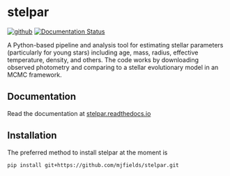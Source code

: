 # stelpar

[![github](https://img.shields.io/badge/GitHub-mjfields%2Fstelpar-blue)](https://github.com/mjfields/stelpar)
[![Documentation Status](https://readthedocs.org/projects/stelpar/badge/?version=latest)](https://stelpar.readthedocs.io/en/latest/?badge=latest)

A Python-based pipeline and analysis tool for estimating stellar parameters (particularly for young stars) including age, mass, radius, effective temperature, density, and others. The code works by downloading observed photometry and comparing to a stellar evolutionary model in an MCMC framework. 

## Documentation

Read the documentation at [stelpar.readthedocs.io](https://stelpar.readthedocs.io/en/latest/)

## Installation

The preferred method to install stelpar at the moment is

`pip install git+https://github.com/mjfields/stelpar.git`
